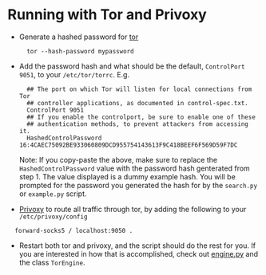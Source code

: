 # Running with Tor and Privoxy

- Generate a hashed password for [tor](https://www.torproject.org/)

  ```
    tor --hash-password mypassword
  ```

- Add the password hash and what should be the default, `ControlPort 9051`, to your `/etc/tor/torrc`. E.g.

  ```
    ## The port on which Tor will listen for local connections from Tor
    ## controller applications, as documented in control-spec.txt.
    ControlPort 9051
    ## If you enable the controlport, be sure to enable one of these
    ## authentication methods, to prevent attackers from accessing it.
    HashedControlPassword 16:4CAEC75092BE933060809DCD955754143613F9C418BEEF6F569D59F7DC
  ```
  Note: If you copy-paste the above, make sure to replace the `HashedControlPassword` value with the password hash
        genterated from step 1. The value displayed is a dummy example hash. You will be prompted for the password
        you generated the hash for by the `search.py` or `example.py` script.

- [Privoxy](http://www.privoxy.org/) to route all traffic through tor, by adding the following to your `/etc/privoxy/config`

```
  forward-socks5 / localhost:9050 .
```

- Restart both tor and privoxy, and the script should do the rest for you. If you are interested in how that is accomplished,
  check out [engine.py](src/core/engine.py) and the class `TorEngine`.

